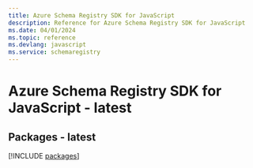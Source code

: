 ```yaml
---
title: Azure Schema Registry SDK for JavaScript
description: Reference for Azure Schema Registry SDK for JavaScript
ms.date: 04/01/2024
ms.topic: reference
ms.devlang: javascript
ms.service: schemaregistry
---
```

# Azure Schema Registry SDK for JavaScript - latest
## Packages - latest
[!INCLUDE [packages](schema-registry-index.md)]
